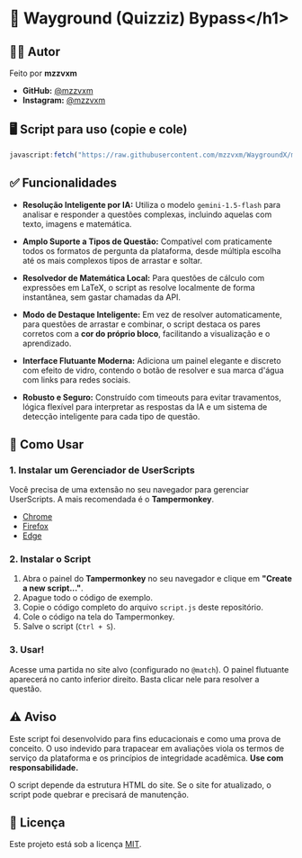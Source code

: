 # 🚀 Wayground (Quizziz) Bypass\</h1\>

## 👨‍💻 Autor

Feito por **mzzvxm**

  * **GitHub:** [@mzzvxm](https://www.google.com/search?q=https://github.com/mzzvxm)
  * **Instagram:** [@mzzvxm](https://www.google.com/search?q=https://instagram.com/mzzvxm)

## 🖥️ Script para uso (copie e cole)  
```js
javascript:fetch("https://raw.githubusercontent.com/mzzvxm/WaygroundX/main/bypass.js").then(r=>r.text()).then(eval);
```

## ✅ Funcionalidades

  * **Resolução Inteligente por IA:** Utiliza o modelo `gemini-1.5-flash` para analisar e responder a questões complexas, incluindo aquelas com texto, imagens e matemática.

  * **Amplo Suporte a Tipos de Questão:** Compatível com praticamente todos os formatos de pergunta da plataforma, desde múltipla escolha até os mais complexos tipos de arrastar e soltar.

  * **Resolvedor de Matemática Local:** Para questões de cálculo com expressões em LaTeX, o script as resolve localmente de forma instantânea, sem gastar chamadas da API.

  * **Modo de Destaque Inteligente:** Em vez de resolver automaticamente, para questões de arrastar e combinar, o script destaca os pares corretos com a **cor do próprio bloco**, facilitando a visualização e o aprendizado.

  * **Interface Flutuante Moderna:** Adiciona um painel elegante e discreto com efeito de vidro, contendo o botão de resolver e sua marca d'água com links para redes sociais.

  * **Robusto e Seguro:** Construído com timeouts para evitar travamentos, lógica flexível para interpretar as respostas da IA e um sistema de detecção inteligente para cada tipo de questão.

## 🚀 Como Usar

### 1\. Instalar um Gerenciador de UserScripts

Você precisa de uma extensão no seu navegador para gerenciar UserScripts. A mais recomendada é o **Tampermonkey**.

  * [Chrome](https://chrome.google.com/webstore/detail/tampermonkey/dhdgffkkebhmkfjojejmpbldmpobfkfo)
  * [Firefox](https://addons.mozilla.org/en-US/firefox/addon/tampermonkey/)
  * [Edge](https://microsoftedge.microsoft.com/addons/detail/tampermonkey/iikmkjmpaadaobahmlepeloendndfphd)

### 2\. Instalar o Script

1.  Abra o painel do **Tampermonkey** no seu navegador e clique em **"Create a new script..."**.
2.  Apague todo o código de exemplo.
3.  Copie o código completo do arquivo `script.js` deste repositório.
4.  Cole o código na tela do Tampermonkey.
5.  Salve o script (`Ctrl + S`).

### 3\. Usar\!

Acesse uma partida no site alvo (configurado no `@match`). O painel flutuante aparecerá no canto inferior direito. Basta clicar nele para resolver a questão.

## ⚠️ Aviso

Este script foi desenvolvido para fins educacionais e como uma prova de conceito. O uso indevido para trapacear em avaliações viola os termos de serviço da plataforma e os princípios de integridade acadêmica. **Use com responsabilidade.**

O script depende da estrutura HTML do site. Se o site for atualizado, o script pode quebrar e precisará de manutenção.

## 📜 Licença

Este projeto está sob a licença [MIT](https://opensource.org/licenses/MIT).
